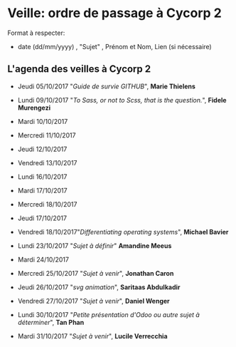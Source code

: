 # Veille: ordre de passage à Cycorp 2

Format à respecter:   
- date (dd/mm/yyyy) , "Sujet" ,  Prénom et Nom, Lien (si nécessaire)

## L'agenda des veilles à Cycorp 2

- Jeudi 05/10/2017 "*Guide de survie GITHUB*", __Marie Thielens__
- Lundi 09/10/2017 "*To Sass, or not to Scss, that is the question.*", __Fidele Murengezi__
- Mardi 10/10/2017
- Mercredi 11/10/2017
- Jeudi  12/10/2017
- Vendredi 13/10/2017

- Lundi 16/10/2017
- Mardi 17/10/2017
- Mercredi 18/10/2017
- Jeudi 17/10/2017
- Vendredi 18/10/2017"*Differentiating operating systems*", __Michael Bavier__

- Lundi 23/10/2017 "*Sujet à définir*" __Amandine Meeus__
- Mardi 24/10/2017
- Mercredi 25/10/2017 "*Sujet à venir*", __Jonathan Caron__
- Jeudi 26/10/2017   "*svg animation*", __Saritaas Abdulkadir__
- Vendredi 27/10/2017 "*Sujet à venir*", __Daniel Wenger__

- Lundi 30/10/2017 "*Petite présentation d'Odoo ou autre sujet à déterminer*", __Tan Phan__
- Mardi 31/10/2017  "*Sujet à venir*", __Lucile Verrecchia__
